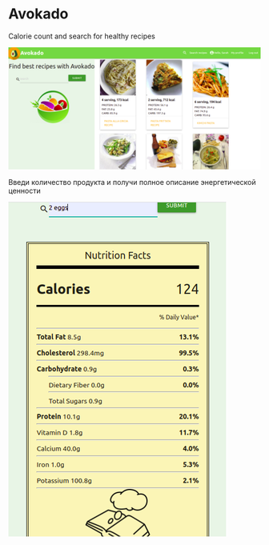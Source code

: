 # Avokado
Calorie count and search for healthy recipes

<img src="./img/avokado.png">

Введи количество продукта и получи полное описание энергетической ценности

<img src="./img/avokado2.png" style="margin: auto">
